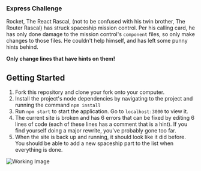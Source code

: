 ### Express Challenge
Rocket, The React Rascal, (not to be confused with his twin brother, The Router Rascal) has struck spaceship mission control. Per his calling card, he has only done damage to the mission control's `component` files, so only make changes to those files. He couldn't help himself, and has left some punny hints behind.

**Only change lines that have hints on them!**

## Getting Started

1. Fork this repository and clone your fork onto your computer.
2. Install the project's node dependencies by navigating to the project and running the command `npm install`
3. Run `npm start` to start the application. Go to `localhost:3000` to view it.
4. The current site is broken and has 6 errors that can be fixed by editing 6 lines of code (each of these lines has a comment that is a hint). If you find yourself doing a major rewrite, you've probably gone too far.
5. When the site is back up and running, it should look like it did before. You should be able to add a new spaceship part to the list when everything is done.

![Working Image](server/public/images/before.png)
